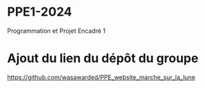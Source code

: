 # PPE1-2024
Programmation et Projet Encadré 1
# Ajout du lien du dépôt du groupe
  https://github.com/wasawarded/PPE_website_marche_sur_la_lune
